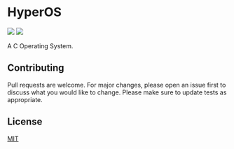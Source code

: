 # HyperOS
![](https://img.shields.io/badge/license-MIT-yellow)
![](https://github.com/SkillerRaptor/HyperOS/workflows/build/badge.svg)

A C Operating System.

## Contributing
Pull requests are welcome. For major changes, please open an issue first to discuss what you would like to change.
Please make sure to update tests as appropriate.

## License
[MIT](https://choosealicense.com/licenses/mit/)
